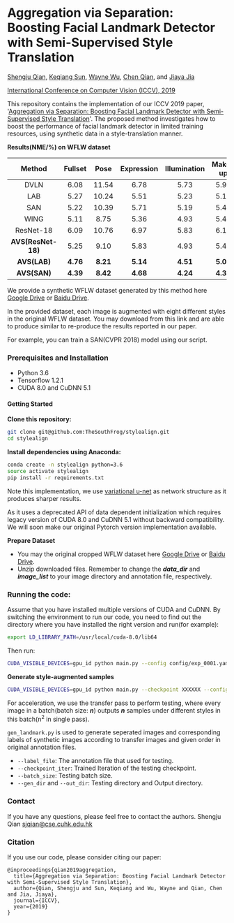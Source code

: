 # Aggregation via Separation: Boosting Facial Landmark Detector with Semi-Supervised Style Translation

[Shengju Qian](http://thesouthfrog.com/about.me/), 
[Keqiang Sun](https://keqiangsun.github.io/), 
[Wayne Wu](https://wywu.github.io), 
[Chen Qian](https://scholar.google.com/citations?user=AerkT0YAAAAJ&hl=en), 
and [Jiaya Jia](http://jiaya.me/)

[International Conference on Computer Vision (ICCV), 2019](http://iccv2019.thecvf.com/)

This repository contains the implementation of our ICCV 2019 paper, '[Aggregation via Separation: Boosting Facial Landmark Detector with Semi-Supervised Style Translation](https://arxiv.org/pdf/1908.06440.pdf)'. 
The proposed method investigates how to boost the performance of facial landmark detector in limited training resources, using synthetic data in a style-translation manner.

**Results(NME/%) on WFLW dataset**

| Method | Fullset | Pose | Expression | Illumination | Make-up | Occlusion | Blur |
| :-----------------: | :-----------: | :------: | :------: | :------: | :------: | :------: | :------: |
| DVLN | 6.08 | 11.54 | 6.78 | 5.73 | 5.98 | 7.33 | 6.88 | 
| LAB | 5.27 | 10.24 | 5.51 | 5.23 | 5.15 | 6.79 | 6.32 | 
| SAN | 5.22 | 10.39 | 5.71 | 5.19 | 5.49 | 6.83 | 5.80 | 
| WING | 5.11 | 8.75 | 5.36 | 4.93 | 5.41 | 6.37 | 5.81 | 
| ResNet-18 | 6.09 | 10.76 | 6.97 | 5.83 | 6.19 | 7.15 | 6.67 |
| **AVS(ResNet-18)** | 5.25 | 9.10 | 5.83 | 4.93 | 5.47 | 6.26 | 5.86 | 
| **AVS(LAB)** | **4.76** | **8.21** | **5.14** | **4.51** | **5.00** | **5.76** | **5.43** |
| **AVS(SAN)** | **4.39** | **8.42** | **4.68** | **4.24** | **4.37** | **5.60** | **4.86** |

We provide a synthetic WFLW dataset generated by this method here [Google Drive]() or [Baidu Drive](). 

In the provided dataset, each image is augmented with eight different styles in the original WFLW dataset. You may
download from this link and are able to produce similar to re-produce the results reported in our paper. 

For example, you can train a SAN(CVPR 2018) model using our script.

### Prerequisites and Installation
- Python 3.6
- Tensorflow 1.2.1
- CUDA 8.0 and CuDNN 5.1

#### Getting Started
**Clone this repository:**
```bash
git clone git@github.com:TheSouthFrog/stylealign.git
cd stylealign
```
**Install dependencies using Anaconda:**
 ```bash
conda create -n stylealign python=3.6
source activate stylealign
pip install -r requirements.txt
```
Note this implementation, we use [variational u-net](https://github.com/CompVis/vunet/tree/tf12legacy) as network structure as it produces sharper results.

As it uses a deprecated API of data dependent initialization which requires legacy version of CUDA 8.0 and CuDNN 5.1 without backward compatibility.
We will soon make our original Pytorch version implementation available.

**Prepare Dataset**
 - You may the original cropped WFLW dataset here [Google Drive]() or [Baidu Drive](). 
 - Unzip downloaded files. Remember to change the ***data_dir*** and ***image_list*** to your image directory and annotation file, respectively.
 
### Running the code:
Assume that you have installed multiple versions of CUDA and CuDNN. 
By switching the environment to run our code, you need to find out the directory where you have installed the right version and run(for example): 

```bash
export LD_LIBRARY_PATH=/usr/local/cuda-8.0/lib64
```

Then run:

```bash
CUDA_VISIBLE_DEVICES=gpu_id python main.py --config config/exp_0001.yaml
```

**Generate style-augmented samples**

```bash
CUDA_VISIBLE_DEVICES=gpu_id python main.py --checkpoint XXXXXX --config config/test_0001.yaml
```

For acceleration, we use the transfer pass to perform testing, where every image in a batch(batch size: ***n***) outputs ***n*** samples under different styles in this batch(n<sup>2</sup> in single pass).

```gen_landmark.py``` is used to generate seperated images and corresponding labels of synthetic images according to transfer images and given order in original annotation files.
- ```--label_file```: The annotation file that used for testing.
- ```--checkpoint_iter```: Trained Iteration of the testing checkpoint.
- ```--batch_size```: Testing batch size.
- ```--gen_dir``` and ```--out_dir```: Testing directory and Output directory.

### Contact 
If you have any questions, please feel free to contact the authors.
Shengju Qian sjqian@cse.cuhk.edu.hk

### Citation

If you use our code, please consider citing our paper:

```
@inproceedings{qian2019aggregation,
  title={Aggregation via Separation: Boosting Facial Landmark Detector with Semi-Supervised Style Translation},
  author={Qian, Shengju and Sun, Keqiang and Wu, Wayne and Qian, Chen and Jia, Jiaya},
  journal={ICCV},
  year={2019}
}
```
